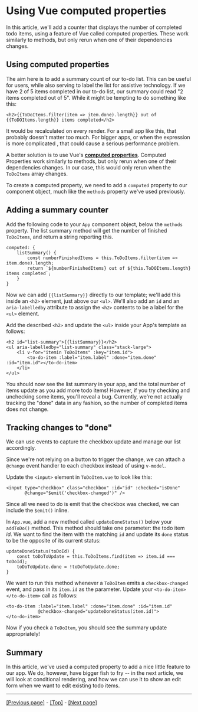 # Using Vue computed properties

In this article, we'll add a counter that displays the number of completed todo items, using a feature of Vue called computed properties. These work similarly to methods, but only rerun when one of their dependencies changes.

## Using computed properties

The aim here is to add a summary count of our to-do list. This can be useful for users, while also serving to label the list for assistive technology. If we have 2 of 5 items completed in our to-do list, our summary could read "2 items completed out of 5". While it might be tempting to do something like this:
```
<h2>{{ToDoItems.filter(item => item.done).length}} out of {{ToDOItems.length}} items completed</h2>
```
It would be recalculated on every render. For a small app like this, that probably doesn't matter too much. For bigger apps, or when the expression is more complicated , that could cause a serious performance problem.

A better solution is to use Vue's **[computed properties](https://vuejs.org/v2/guide/computed.html)**. Computed Properties work similarly to methods, but only rerun when one of their dependencies changes. In our case, this would only rerun when the `ToDoItems` array changes.

To create a computed property, we need to add a `computed` property to our component object, much like the `methods` property we've used previously.

## Adding a summary counter

Add the following code to your `App` component object, below the `methods` property. The list summary method will get the number of finished `ToDoItems`, and return a string reporting this.
```
computed: {
    listSummary() {
        const numberFinishedItems = this.ToDoItems.filter(item => item.done).length;
        return `${numberFinishedItems} out of ${this.ToDOItems.length} items completed`;
    }
}
```
Now we can add `{{listSummary}}` directly to our template; we'll add this inside an `<h2>` element, just above our `<ul>`. We'll also add an `id` and an `aria-labelledby` attribute to assign the `<h2>` contents to be a label for the `<ul>` element.

Add the described `<h2>` and update the `<ul>` inside your App's template as follows:
```
<h2 id="list-summary">{{listSummary}}</h2>
<ul aria-labelledby="list-summary" class="stack-large">
    <li v-for="itemin ToDoItems" :key="item.id">
        <to-do-item :label="item.label" :done="item.done" :id="item.id"></to-do-item>
    </li>
</ul>
```
You should now see the list summary in your app, and the total number of items update as you add more todo items! However, if you try checking and unchecking some items, you'll reveal a bug. Currently, we're not actually tracking the "done" data in any fashion, so the number of completed items does not change.

## Tracking changes to "done"

We can use events to capture the checkbox update and manage our list accordingly.

Since we're not relying on a button to trigger the change, we can attach a `@change` event handler to each checkbox instead of using `v-model`.

Update the `<input>` element in `ToDoItem.vue` to look like this:
```
<input type="checkbox" class="checkbox" :id="id" :checked="isDone"
       @change="$emit('checkbox-changed')" />
```
Since all we need to do is emit that the checkbox was checked, we can include the `$emit()` inline.

In `App.vue`, add a new method called `updateDoneStatus()` below your `addToDo()` method. This method should take one parameter: the todo item *id*. We want to find the item with the matching `id` and update its `done` status to be the opposite of its current status:
```
updateDoneStatus(toDoId) {
    const toDoToUpdate = this.ToDoItems.find(item => item.id === toDoId);
    toDoToUpdate.done = !toDoToUpdate.done;
}
```
We want to run this method whenever a `ToDoItem` emits a `checkbox-changed` event, and pass in its `item.id` as the parameter. Update your `<to-do-item></to-do-item>` call as follows:
```
<to-do-item :label="item.label" :done="item.done" :id="item.id"
            @checkbox-changed="updateDoneStatus(item.id)">
</to-do-item>
```
Now if you check a `ToDoItem`, you should see the summary update appropriately!

## Summary

In this article, we've used a computed property to add a nice little feature to our app. We do, however, have bigger fish to fry -- in the next article, we will look at conditional rendering, and how we can use it to show an edit form when we want to edit existing todo items.

<hr>

[[Previous page]](https://github.com/AndrewSRea/My_Learning_Port/tree/main/JavaScript/Tools_and_Testing/Client-side_Frameworks/Vue/Styling_Vue_Components#styling-vue-components-with-css) - [[Top]](https://github.com/AndrewSRea/My_Learning_Port/tree/main/JavaScript/Tools_and_Testing/Client-side_Frameworks/Vue/Vue_Computed_Properties#using-vue-computed-properties) - [[Next page]](https://github.com/AndrewSRea/My_Learning_Port/tree/main/JavaScript/Tools_and_Testing/Client-side_Frameworks/Vue/Vue_Conditional_Rendering#vue-conditional-rendering-editing-existing-todos)